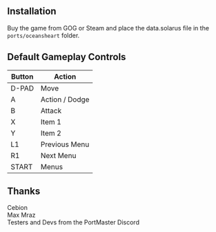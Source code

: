 ## Installation
Buy the game from GOG or Steam and place the data.solarus file in the `ports/oceansheart` folder.

## Default Gameplay Controls
| Button | Action |
|--|--|
|D-PAD|Move|
|A|Action / Dodge|
|B|Attack|
|X|Item 1|
|Y|Item 2|
|L1|Previous Menu|
|R1|Next Menu|
|START|Menus|

## Thanks
Cebion  
Max Mraz  
Testers and Devs from the PortMaster Discord  




